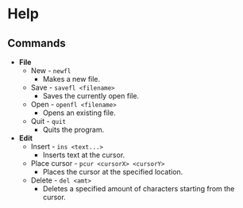 # Help
## Commands
- **File**
  - New - `newfl`
    - Makes a new file.
  - Save - `savefl <filename>`
    - Saves the currently open file.
  - Open - `openfl <filename>`
    - Opens an existing file.
  - Quit - `quit`
    - Quits the program.
- **Edit**
  - Insert - `ins <text...>`
    - Inserts text at the cursor.
  - Place cursor - `pcur <cursorX> <cursorY>`
    - Places the cursor at the specified location.
  - Delete - `del <amt>`
    - Deletes a specified amount of characters starting from the cursor.
